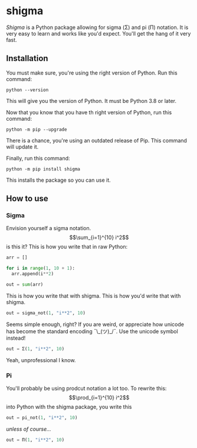 # shigma
*Shigma* is a Python package allowing for sigma (&Sigma;) and pi (&Pi;) notation. It is very easy to learn and works like you'd expect. You'll get the hang of it very fast.
## Installation
You must make sure, you're using the right version of Python. Run this command:
```commandline
python --version
```
This will give you the version of Python. It must be Python 3.8 or later.

Now that you know that you have th right version of Python, run this command:
```commandline
python -m pip --upgrade
```
There is a chance, you're using an outdated release of Pip. This command will update it.

Finally, run this command:
```commandline
python -m pip install shigma
```
This installs the package so you can use it.
## How to use
### Sigma
Envision yourself a sigma notation.
$$\sum_{i=1}^{10} i^2$$
is this it?
This is how you write that in raw Python:
```python
arr = []

for i in range(1, 10 + 1):
  arr.append(i**2)

out = sum(arr)
```
This is how you write that with shigma.
This is how you'd write that with shigma.
```python
out = sigma_not(1, "i**2", 10)
```
Seems simple enough, right? If you are weird, or appreciate how unicode has become the standard encoding ¯\\\_(ツ)_/¯. Use the unicode symbol instead!
```python
out = Σ(1, "i**2", 10)
```
Yeah, unprofessional I know.
### Pi
You'll probably be using prodcut notation a lot too. To rewrite this:
$$\prod_{i=1}^{10} i^2$$
into Python with the shigma package, you write this
```python
out = pi_not(1, "i**2", 10)
```
*unless of course...*
```python
out = Π(1, "i**2", 10)
```
